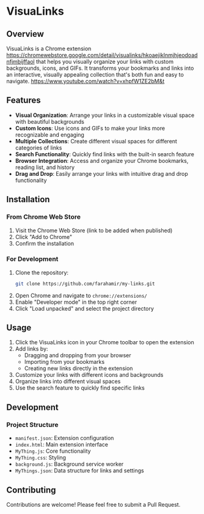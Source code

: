 # VisuaLinks

## Overview
VisuaLinks is a Chrome extension https://chromewebstore.google.com/detail/visualinks/hkoaejiklnmjhjeodoadnfjmbijffaol
that helps you visually organize your links with custom backgrounds, icons, and GIFs.
It transforms your bookmarks and links into an interactive, visually appealing collection that's both fun and easy to navigate.
https://www.youtube.com/watch?v=xhpfW1ZE2bM&t

## Features
- **Visual Organization**: Arrange your links in a customizable visual space with beautiful backgrounds
- **Custom Icons**: Use icons and GIFs to make your links more recognizable and engaging
- **Multiple Collections**: Create different visual spaces for different categories of links
- **Search Functionality**: Quickly find links with the built-in search feature
- **Browser Integration**: Access and organize your Chrome bookmarks, reading list, and history
- **Drag and Drop**: Easily arrange your links with intuitive drag and drop functionality

## Installation

### From Chrome Web Store
1. Visit the Chrome Web Store (link to be added when published)
2. Click "Add to Chrome"
3. Confirm the installation

### For Development
1. Clone the repository:
   ```sh
   git clone https://github.com/farahamir/my-links.git
   ```
2. Open Chrome and navigate to `chrome://extensions/`
3. Enable "Developer mode" in the top right corner
4. Click "Load unpacked" and select the project directory

## Usage
1. Click the VisuaLinks icon in your Chrome toolbar to open the extension
2. Add links by:
   - Dragging and dropping from your browser
   - Importing from your bookmarks
   - Creating new links directly in the extension
3. Customize your links with different icons and backgrounds
4. Organize links into different visual spaces
5. Use the search feature to quickly find specific links

## Development

### Project Structure
- `manifest.json`: Extension configuration
- `index.html`: Main extension interface
- `MyThing.js`: Core functionality
- `MyThing.css`: Styling
- `background.js`: Background service worker
- `MyThings.json`: Data structure for links and settings



## Contributing
Contributions are welcome! Please feel free to submit a Pull Request.
